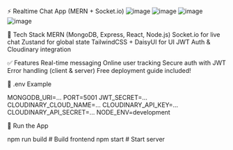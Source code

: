 ⚡ Realtime Chat App (MERN + Socket.io)
![image](https://github.com/user-attachments/assets/3a8786d8-575c-4000-bfcf-3c2d518edf7c)
![image](https://github.com/user-attachments/assets/4fef8985-d967-4eae-89ae-a0f307126ecf)
![image](https://github.com/user-attachments/assets/cb8f8e89-2b44-45d7-ab99-06b8e4f72938)
![image](https://github.com/user-attachments/assets/cd8f4372-9b61-46dc-a986-8128c1a30f68)





🔧 Tech Stack
MERN (MongoDB, Express, React, Node.js)
Socket.io for live chat
Zustand for global state
TailwindCSS + DaisyUI for UI
JWT Auth & Cloudinary integration

✅ Features
Real-time messaging
Online user tracking
Secure auth with JWT
Error handling (client & server)
Free deployment guide included!

📁 .env Example

MONGODB_URI=...
PORT=5001
JWT_SECRET=...
CLOUDINARY_CLOUD_NAME=...
CLOUDINARY_API_KEY=...
CLOUDINARY_API_SECRET=...
NODE_ENV=development


🚀 Run the App

npm run build    # Build frontend
npm start        # Start server
